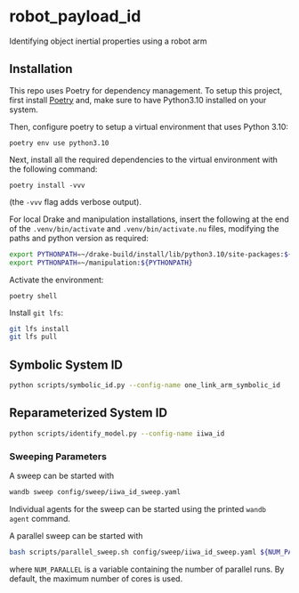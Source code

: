 # robot_payload_id
Identifying object inertial properties using a robot arm

## Installation

This repo uses Poetry for dependency management. To setup this project, first install
[Poetry](https://python-poetry.org/docs/#installation) and, make sure to have Python3.10
installed on your system.

Then, configure poetry to setup a virtual environment that uses Python 3.10:
```
poetry env use python3.10
```

Next, install all the required dependencies to the virtual environment with the
following command:
```
poetry install -vvv
```
(the `-vvv` flag adds verbose output).

For local Drake and manipulation installations, insert the following at the end of the
`.venv/bin/activate` and `.venv/bin/activate.nu` files, modifying the paths and python version as required:
```bash
export PYTHONPATH=~/drake-build/install/lib/python3.10/site-packages:${PYTHONPATH}
export PYTHONPATH=~/manipulation:${PYTHONPATH}
```

Activate the environment:
```
poetry shell
```

Install `git lfs`:

```bash
git lfs install
git lfs pull
```

## Symbolic System ID

```bash
python scripts/symbolic_id.py --config-name one_link_arm_symbolic_id
```

## Reparameterized System ID

```bash
python scripts/identify_model.py --config-name iiwa_id
```

### Sweeping Parameters

A sweep can be started with
```bash
wandb sweep config/sweep/iiwa_id_sweep.yaml
```
Individual agents for the sweep can be started using the printed `wandb agent` command.

A parallel sweep can be started with
```bash
bash scripts/parallel_sweep.sh config/sweep/iiwa_id_sweep.yaml ${NUM_PARALLEL}
```
where `NUM_PARALLEL` is a variable containing the number of parallel runs. By default,
the maximum number of cores is used.
